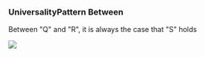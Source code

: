 ### UniversalityPattern Between

Between "Q" and "R", it is always the case that "S" holds

![](/img/patterns/UniversalityPattern_Between.svg)
